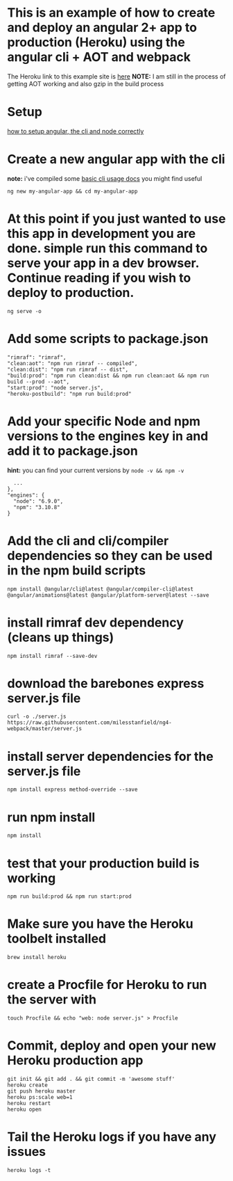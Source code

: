 # This is an example of how to create and deploy an angular 2+ app to production (Heroku) using the angular cli + AOT and webpack

The Heroku link to this example site is [here](https://cryptic-sea-49784.herokuapp.com/)
**NOTE:** I am still in the process of getting AOT working and also gzip in the build process

# Setup
[how to setup angular, the cli and node correctly](https://gist.github.com/milesstanfield/17f980ad4ed6d038a255f8fc3b222add#file-angular-and-node-setup-md)


# Create a new angular app with the cli
**note:** i've compiled some [basic cli usage docs](https://gist.github.com/milesstanfield/147de88d83e5b4eb790b7dd4fb615230#file-angular-cli-usage-md) you might find useful
```
ng new my-angular-app && cd my-angular-app
```

# At this point if you just wanted to use this app in development you are done. simple run this command to serve your app in a dev browser. Continue reading if you wish to deploy to production.
```
ng serve -o
```

# Add some scripts to package.json
```
"rimraf": "rimraf",
"clean:aot": "npm run rimraf -- compiled",
"clean:dist": "npm run rimraf -- dist",
"build:prod": "npm run clean:dist && npm run clean:aot && npm run build --prod --aot",
"start:prod": "node server.js",
"heroku-postbuild": "npm run build:prod"
```

# Add your specific Node and npm versions to the engines key in and add it to package.json
**hint:** you can find your current versions by `node -v && npm -v`
```
  ...
},
"engines": {
  "node": "6.9.0",
  "npm": "3.10.8"
}
```

# Add the cli and cli/compiler dependencies so they can be used in the npm build scripts
```
npm install @angular/cli@latest @angular/compiler-cli@latest @angular/animations@latest @angular/platform-server@latest --save
```

# install rimraf dev dependency (cleans up things)
```
npm install rimraf --save-dev
```

# download the barebones express server.js file
```
curl -o ./server.js https://raw.githubusercontent.com/milesstanfield/ng4-webpack/master/server.js
```

# install server dependencies for the server.js file
```
npm install express method-override --save
```

# run npm install
```
npm install
```

# test that your production build is working
```
npm run build:prod && npm run start:prod
```

# Make sure you have the Heroku toolbelt installed
```
brew install heroku
```

# create a Procfile for Heroku to run the server with
```
touch Procfile && echo "web: node server.js" > Procfile
```

# Commit, deploy and open your new Heroku production app
```
git init && git add . && git commit -m 'awesome stuff'
heroku create
git push heroku master
heroku ps:scale web=1
heroku restart
heroku open
```

# Tail the Heroku logs if you have any issues
```
heroku logs -t
```
